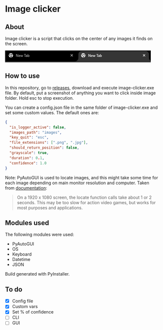 # Image clicker

## About

Image clicker is a script that clicks on the center of any images it finds on the screen.

![Image Clicker](.github/preview.gif)

## How to use

In this repository, go to [releases](https://github.com/bernardovazm/image-clicker/releases), download and execute image-clicker.exe file. By default, put a screenshot of anything you want to click inside image folder. Hold esc to stop execution.

You can create a config.json file in the same folder of image-clicker.exe and set some custom values. The default ones are:

```json
{
  "is_logger_active": false,
  "images_path": "images",
  "key_quit": "esc",
  "file_extensions": [".png", ".jpg"],
  "should_return_position": false,
  "grayscale": true,
  "duration": 0.1,
  "confidence": 1.0
}
```

Note: PyAutoGUI is used to locate images, and this might take some time for each image depending on main monitor resolution and computer. Taken from [documentation](https://pyautogui.readthedocs.io/en/latest/screenshot.html#the-screenshot-function):

> On a 1920 x 1080 screen, the locate function calls take about 1 or 2 seconds. This may be too slow for action video games, but works for most purposes and applications.

## Modules used

The following modules were used:

- PyAutoGUI
- OS
- Keyboard
- Datetime
- JSON

Build generated with PyInstaller.

## To do

- [x] Config file
- [x] Custom vars
- [x] Set % of confidence
- [ ] CLI
- [ ] GUI
